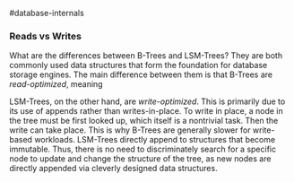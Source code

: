 #database-internals

### Reads vs Writes

What are the differences between B-Trees and LSM-Trees? They are both commonly used data structures that form the foundation for database storage engines. The main difference between them is that B-Trees are *read-optimized*, meaning 

LSM-Trees, on the other hand, are *write-optimized*. This is primarily due to its use of appends rather than writes-in-place. To write in place, a node in the tree must be first looked up, which itself is a nontrivial task. Then the write can take place. This is why B-Trees are generally slower for write-based workloads. LSM-Trees directly append to structures that become immutable. Thus, there is no need to discriminately search for a specific node to update and change the structure of the tree, as new nodes are directly appended via cleverly designed data structures.
